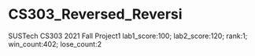 # CS303_Reversed_Reversi

SUSTech CS303 2021 Fall Project1
lab1_score:100; lab2_score:120; rank:1; win_count:402; lose_count:2
